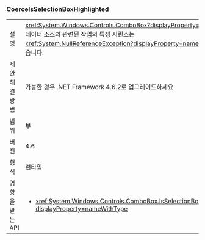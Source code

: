 ### <a name="coerceisselectionboxhighlighted"></a>CoerceIsSelectionBoxHighlighted

|   |   |
|---|---|
|설명|<xref:System.Windows.Controls.ComboBox?displayProperty=name> 및 해당 데이터 소스와 관련된 작업의 특정 시퀀스는 <xref:System.NullReferenceException?displayProperty=name>을 유발할 수 있습니다.|
|제안 해결 방법|가능한 경우 .NET Framework 4.6.2로 업그레이드하세요.|
|범위|부|
|버전|4.6|
|형식|런타임|
|영향을 받는 API|<ul><li><xref:System.Windows.Controls.ComboBox.IsSelectionBoxHighlighted?displayProperty=nameWithType></li></ul>|

